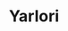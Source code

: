 ---
title: "Yarlori"
url: /ciudad-autonoma-de-buenos-aires/yarlori/
shop: directores de funerarias
---